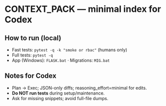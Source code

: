 # CONTEXT_PACK — minimal index for Codex

## How to run (local)
- Fast tests: `pytest -q -k "smoke or rbac"` (humans only)
- Full tests: `pytest -q`
- App (Windows): `FLASK.bat`  ·  Migrations: `MIG.bat`

## Notes for Codex
- Plan → Exec; JSON-only diffs; reasoning_effort=minimal for edits.
- **Do NOT run tests** during setup/maintenance.
- Ask for missing snippets; avoid full-file dumps.
